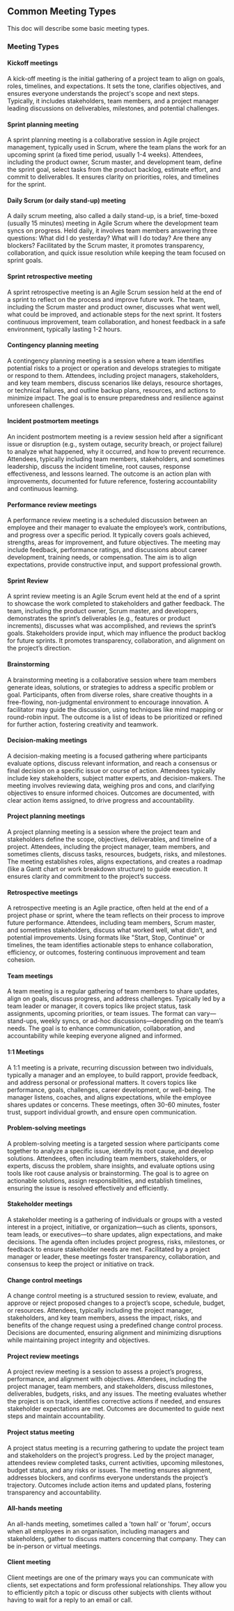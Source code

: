 ## Common Meeting Types

This doc will describe some basic meeting types. 

### Meeting Types

#### Kickoff meetings
A kick-off meeting is the initial gathering of a project team to align on goals, roles, timelines, and expectations. It sets the tone, clarifies objectives, and ensures everyone understands the project's scope and next steps. Typically, it includes stakeholders, team members, and a project manager leading discussions on deliverables, milestones, and potential challenges.


#### Sprint planning meeting
A sprint planning meeting is a collaborative session in Agile project management, typically used in Scrum, where the team plans the work for an upcoming sprint (a fixed time period, usually 1-4 weeks). Attendees, including the product owner, Scrum master, and development team, define the sprint goal, select tasks from the product backlog, estimate effort, and commit to deliverables. It ensures clarity on priorities, roles, and timelines for the sprint.


#### Daily Scrum (or daily stand-up) meeting
A daily scrum meeting, also called a daily stand-up, is a brief, time-boxed (usually 15 minutes) meeting in Agile Scrum where the development team syncs on progress. Held daily, it involves team members answering three questions: What did I do yesterday? What will I do today? Are there any blockers? Facilitated by the Scrum master, it promotes transparency, collaboration, and quick issue resolution while keeping the team focused on sprint goals.

#### Sprint retrospective meeting
A sprint retrospective meeting is an Agile Scrum session held at the end of a sprint to reflect on the process and improve future work. The team, including the Scrum master and product owner, discusses what went well, what could be improved, and actionable steps for the next sprint. It fosters continuous improvement, team collaboration, and honest feedback in a safe environment, typically lasting 1-2 hours.

#### Contingency planning meeting
A contingency planning meeting is a session where a team identifies potential risks to a project or operation and develops strategies to mitigate or respond to them. Attendees, including project managers, stakeholders, and key team members, discuss scenarios like delays, resource shortages, or technical failures, and outline backup plans, resources, and actions to minimize impact. The goal is to ensure preparedness and resilience against unforeseen challenges.


#### Incident postmortem meetings
An incident postmortem meeting is a review session held after a significant issue or disruption (e.g., system outage, security breach, or project failure) to analyze what happened, why it occurred, and how to prevent recurrence. Attendees, typically including team members, stakeholders, and sometimes leadership, discuss the incident timeline, root causes, response effectiveness, and lessons learned. The outcome is an action plan with improvements, documented for future reference, fostering accountability and continuous learning.

#### Performance review meetings
A performance review meeting is a scheduled discussion between an employee and their manager to evaluate the employee’s work, contributions, and progress over a specific period. It typically covers goals achieved, strengths, areas for improvement, and future objectives. The meeting may include feedback, performance ratings, and discussions about career development, training needs, or compensation. The aim is to align expectations, provide constructive input, and support professional growth.

#### Sprint Review
A sprint review meeting is an Agile Scrum event held at the end of a sprint to showcase the work completed to stakeholders and gather feedback. The team, including the product owner, Scrum master, and developers, demonstrates the sprint’s deliverables (e.g., features or product increments), discusses what was accomplished, and reviews the sprint’s goals. Stakeholders provide input, which may influence the product backlog for future sprints. It promotes transparency, collaboration, and alignment on the project’s direction.

#### Brainstorming
A brainstorming meeting is a collaborative session where team members generate ideas, solutions, or strategies to address a specific problem or goal. Participants, often from diverse roles, share creative thoughts in a free-flowing, non-judgmental environment to encourage innovation. A facilitator may guide the discussion, using techniques like mind mapping or round-robin input. The outcome is a list of ideas to be prioritized or refined for further action, fostering creativity and teamwork.


#### Decision-making meetings
A decision-making meeting is a focused gathering where participants evaluate options, discuss relevant information, and reach a consensus or final decision on a specific issue or course of action. Attendees typically include key stakeholders, subject matter experts, and decision-makers. The meeting involves reviewing data, weighing pros and cons, and clarifying objectives to ensure informed choices. Outcomes are documented, with clear action items assigned, to drive progress and accountability.

#### Project planning meetings
A project planning meeting is a session where the project team and stakeholders define the scope, objectives, deliverables, and timeline of a project. Attendees, including the project manager, team members, and sometimes clients, discuss tasks, resources, budgets, risks, and milestones. The meeting establishes roles, aligns expectations, and creates a roadmap (like a Gantt chart or work breakdown structure) to guide execution. It ensures clarity and commitment to the project’s success.

#### Retrospective meetings
A retrospective meeting is an Agile practice, often held at the end of a project phase or sprint, where the team reflects on their process to improve future performance. Attendees, including team members, Scrum master, and sometimes stakeholders, discuss what worked well, what didn’t, and potential improvements. Using formats like "Start, Stop, Continue" or timelines, the team identifies actionable steps to enhance collaboration, efficiency, or outcomes, fostering continuous improvement and team cohesion.

#### Team meetings
A team meeting is a regular gathering of team members to share updates, align on goals, discuss progress, and address challenges. Typically led by a team leader or manager, it covers topics like project status, task assignments, upcoming priorities, or team issues. The format can vary—stand-ups, weekly syncs, or ad-hoc discussions—depending on the team’s needs. The goal is to enhance communication, collaboration, and accountability while keeping everyone aligned and informed.

#### 1:1 Meetings
A 1:1 meeting is a private, recurring discussion between two individuals, typically a manager and an employee, to build rapport, provide feedback, and address personal or professional matters. It covers topics like performance, goals, challenges, career development, or well-being. The manager listens, coaches, and aligns expectations, while the employee shares updates or concerns. These meetings, often 30-60 minutes, foster trust, support individual growth, and ensure open communication.

#### Problem-solving meetings
A problem-solving meeting is a targeted session where participants come together to analyze a specific issue, identify its root cause, and develop solutions. Attendees, often including team members, stakeholders, or experts, discuss the problem, share insights, and evaluate options using tools like root cause analysis or brainstorming. The goal is to agree on actionable solutions, assign responsibilities, and establish timelines, ensuring the issue is resolved effectively and efficiently.

#### Stakeholder meetings
A stakeholder meeting is a gathering of individuals or groups with a vested interest in a project, initiative, or organization—such as clients, sponsors, team leads, or executives—to share updates, align expectations, and make decisions. The agenda often includes project progress, risks, milestones, or feedback to ensure stakeholder needs are met. Facilitated by a project manager or leader, these meetings foster transparency, collaboration, and consensus to keep the project or initiative on track.

#### Change control meetings
A change control meeting is a structured session to review, evaluate, and approve or reject proposed changes to a project’s scope, schedule, budget, or resources. Attendees, typically including the project manager, stakeholders, and key team members, assess the impact, risks, and benefits of the change request using a predefined change control process. Decisions are documented, ensuring alignment and minimizing disruptions while maintaining project integrity and objectives.

#### Project review meetings
A project review meeting is a session to assess a project’s progress, performance, and alignment with objectives. Attendees, including the project manager, team members, and stakeholders, discuss milestones, deliverables, budgets, risks, and any issues. The meeting evaluates whether the project is on track, identifies corrective actions if needed, and ensures stakeholder expectations are met. Outcomes are documented to guide next steps and maintain accountability.

#### Project status meeting
A project status meeting is a recurring gathering to update the project team and stakeholders on the project’s progress. Led by the project manager, attendees review completed tasks, current activities, upcoming milestones, budget status, and any risks or issues. The meeting ensures alignment, addresses blockers, and confirms everyone understands the project’s trajectory. Outcomes include action items and updated plans, fostering transparency and accountability.

#### All-hands meeting
An all-hands meeting, sometimes called a 'town hall' or 'forum', occurs when all employees in an organisation, including managers and stakeholders, gather to discuss matters concerning that company. They can be in-person or virtual meetings.

#### Client meeting
Client meetings are one of the primary ways you can communicate with clients, set expectations and form professional relationships. They allow you to efficiently pitch a topic or discuss other subjects with clients without having to wait for a reply to an email or call.
